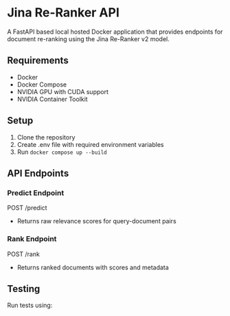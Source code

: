 # Jina Re-Ranker API

A FastAPI based local hosted Docker application that provides endpoints for document re-ranking using the Jina Re-Ranker v2 model.

## Requirements
- Docker
- Docker Compose
- NVIDIA GPU with CUDA support
- NVIDIA Container Toolkit

## Setup
1. Clone the repository
2. Create .env file with required environment variables
3. Run `docker compose up --build`

## API Endpoints

### Predict Endpoint
POST /predict
- Returns raw relevance scores for query-document pairs

### Rank Endpoint
POST /rank
- Returns ranked documents with scores and metadata

## Testing
Run tests using:
